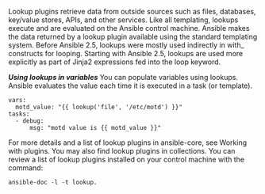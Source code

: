 <!--Lookups-->
Lookup plugins retrieve data from outside sources such as files, databases, key/value stores, APIs, and other services. 
Like all templating, lookups execute and are evaluated on the Ansible control machine. 
Ansible makes the data returned by a lookup plugin available using the standard templating system. 
Before Ansible 2.5, lookups were mostly used indirectly in with_<lookup> constructs for looping. 
Starting with Ansible 2.5, lookups are used more explicitly as part of Jinja2 expressions fed into the loop keyword.

***Using lookups in variables***
You can populate variables using lookups. Ansible evaluates the value each time it is executed in a task (or template).

    vars:
      motd_value: "{{ lookup('file', '/etc/motd') }}"
    tasks:
      - debug:
          msg: "motd value is {{ motd_value }}"
          
For more details and a list of lookup plugins in ansible-core, see Working with plugins. 
You may also find lookup plugins in collections. You can review a list of lookup plugins 
installed on your control machine with the command:

    ansible-doc -l -t lookup.          